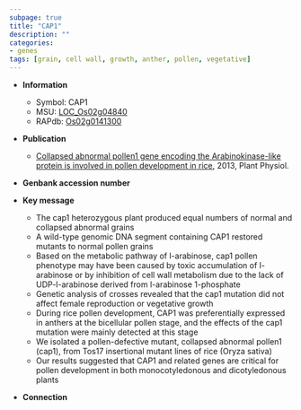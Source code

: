 ```yaml
---
subpage: true
title: "CAP1"
description: ""
categories:
- genes
tags: [grain, cell wall, growth, anther, pollen, vegetative]
---
```


* **Information**  
    + Symbol: CAP1  
    + MSU: [LOC_Os02g04840](http://rice.plantbiology.msu.edu/cgi-bin/ORF_infopage.cgi?orf=LOC_Os02g04840)  
    + RAPdb: [Os02g0141300](http://rapdb.dna.affrc.go.jp/viewer/gbrowse_details/irgsp1?name=Os02g0141300)  

* **Publication**  
    + [Collapsed abnormal pollen1 gene encoding the Arabinokinase-like protein is involved in pollen development in rice](http://www.ncbi.nlm.nih.gov/pubmed?term=Collapsed+abnormal+pollen1+gene+encoding+the+Arabinokinase-like+protein+is+involved+in+pollen+development+in+rice%5BTitle%5D), 2013, Plant Physiol.

* **Genbank accession number**  

* **Key message**  
    + The cap1 heterozygous plant produced equal numbers of normal and collapsed abnormal grains
    + A wild-type genomic DNA segment containing CAP1 restored mutants to normal pollen grains
    + Based on the metabolic pathway of l-arabinose, cap1 pollen phenotype may have been caused by toxic accumulation of l-arabinose or by inhibition of cell wall metabolism due to the lack of UDP-l-arabinose derived from l-arabinose 1-phosphate
    + Genetic analysis of crosses revealed that the cap1 mutation did not affect female reproduction or vegetative growth
    + During rice pollen development, CAP1 was preferentially expressed in anthers at the bicellular pollen stage, and the effects of the cap1 mutation were mainly detected at this stage
    + We isolated a pollen-defective mutant, collapsed abnormal pollen1 (cap1), from Tos17 insertional mutant lines of rice (Oryza sativa)
    + Our results suggested that CAP1 and related genes are critical for pollen development in both monocotyledonous and dicotyledonous plants

* **Connection**  



